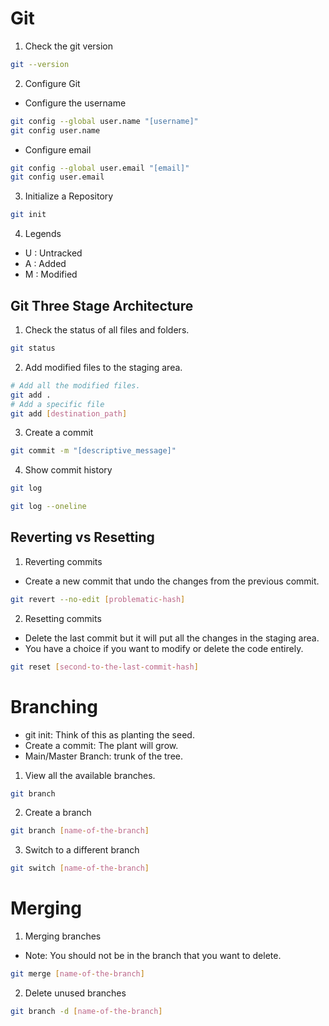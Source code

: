 # Git

1. Check the git version

```bash
git --version
```

2. Configure Git

- Configure the username

```bash
git config --global user.name "[username]"
git config user.name
```

- Configure email

```bash
git config --global user.email "[email]"
git config user.email
```

3. Initialize a Repository

```bash
git init
```

4. Legends

- U : Untracked
- A : Added
- M : Modified

## Git Three Stage Architecture

1. Check the status of all files and folders.

```bash
git status
```

2. Add modified files to the staging area.

```bash
# Add all the modified files.
git add .
# Add a specific file
git add [destination_path]
```

3. Create a commit

```bash
git commit -m "[descriptive_message]"
```
4. Show commit history
```bash
git log
```

```bash
git log --oneline
```

## Reverting vs Resetting

1. Reverting commits

- Create a new commit that undo the changes from the previous commit.

```bash
git revert --no-edit [problematic-hash]
```

2. Resetting commits 

- Delete the last commit but it will put all the changes in the staging area.
- You have a choice if you want to modify or delete the code entirely.

```bash
git reset [second-to-the-last-commit-hash]
```

# Branching
- git init: Think of this as planting the seed.
- Create a commit: The plant will grow.
- Main/Master Branch: trunk of the tree.
1. View all the available branches.
```bash
git branch
```
2. Create a branch
```bash
git branch [name-of-the-branch]
```
3. Switch to a different branch
```bash
git switch [name-of-the-branch]
```

# Merging
1. Merging branches
- Note: You should not be in the branch that you want to delete.
```bash
git merge [name-of-the-branch]
```
2. Delete unused branches
```bash
git branch -d [name-of-the-branch]
```